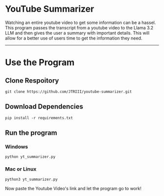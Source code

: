 # YouTube Summarizer

Watching an entire youtube video to get some information can be a hassel. This program passes the transcript from a youtube video to the Llama 3.2 LLM and then gives the user a summary with important details. This will allow for a better use of users time to get the information they need. 

---

# Use the Program

## Clone Respoitory
```
git clone https://github.com/JTRIII/youtube-summarizer.git
```

## Download Dependencies
```
pip install -r requirements.txt
```

## Run the program

### Windows
```
python yt_summarizer.py
```

### Mac or Linux
```
python3 yt_summarizer.py
```

Now paste the Youtube Video's link and let the program go to work!